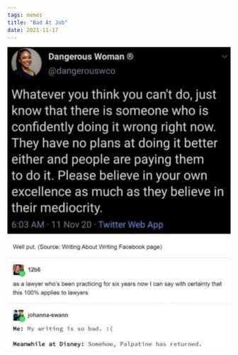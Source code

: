```yaml
---
tags: memes
title: "Bad At Job"
date: 2021-11-17
---
```




![badatjob.jpg](https://raw.githubusercontent.com/muneer78/muneer78.github.io/master/images/badatjob.jpg)
        